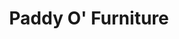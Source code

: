 ---
title: "Paddy O' Furniture"
url: /scottsdale/paddy-o-furniture-east-mcdowell-road/
shop: Möbel
---
